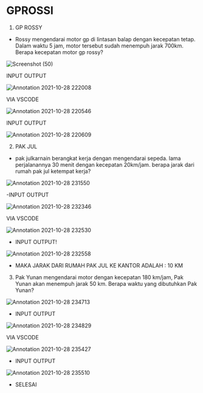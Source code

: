 
# GPROSSI


1. GP ROSSY

- Rossy mengendarai motor gp di lintasan balap dengan kecepatan tetap. Dalam waktu 5 jam, motor tersebut sudah menempuh jarak 700km. Berapa kecepatan motor gp rossy?

![Screenshot (50)](https://user-images.githubusercontent.com/92988781/139379902-7aaa8164-50dc-4de0-b7f4-f4571b2ae09e.png)

INPUT OUTPUT

![Annotation 2021-10-28 222008](https://user-images.githubusercontent.com/92988781/139380126-9acb1dfa-c331-4828-a3cd-0ad7fb1be0c9.png)

VIA VSCODE

![Annotation 2021-10-28 220546](https://user-images.githubusercontent.com/92988781/139380210-251030f6-8ef6-4038-9352-d3da56ae43ec.png)

INPUT OUTPUT

![Annotation 2021-10-28 220609](https://user-images.githubusercontent.com/92988781/139380274-bcf82c73-97f7-4d12-83fb-a2d8db77003f.png)


2. PAK JUL

- pak julkarnain berangkat kerja dengan mengendarai sepeda. lama perjalanannya 30 menit dengan kecepatan 20km/jam. berapa jarak dari rumah pak jul ketempat kerja?

![Annotation 2021-10-28 231550](https://user-images.githubusercontent.com/92988781/139386567-4a920359-47f0-4a7b-8ddd-a3f42c2afe7c.png)


-INPUT OUTPUT

![Annotation 2021-10-28 232346](https://user-images.githubusercontent.com/92988781/139386641-7635940f-eb60-4d11-9296-16c235627bcd.png)


VIA VSCODE


![Annotation 2021-10-28 232530](https://user-images.githubusercontent.com/92988781/139386731-c602edd8-2505-4df1-9bc7-d9846187a448.png)


- INPUT OUTPUT!

![Annotation 2021-10-28 232558](https://user-images.githubusercontent.com/92988781/139387299-68d4c912-1fac-49a3-a8c1-ba3cfa404cd0.png)



- MAKA JARAK DARI RUMAH PAK JUL KE KANTOR ADALAH : 10 KM


3. Pak Yunan mengendarai motor dengan kecepatan 180 km/jam, Pak Yunan akan menempuh jarak 50 km. Berapa waktu yang dibutuhkan Pak Yunan?


![Annotation 2021-10-28 234713](https://user-images.githubusercontent.com/92988781/139389750-8cf4db5e-86a9-4d00-97ad-de6da20a9544.png)


- INPUT OUTPUT

![Annotation 2021-10-28 234829](https://user-images.githubusercontent.com/92988781/139389848-58953daf-c46f-4c50-925d-ca672fed5c76.png)


VIA VSCODE

![Annotation 2021-10-28 235427](https://user-images.githubusercontent.com/92988781/139390032-582b4dac-0f67-47d6-951d-2da9430551c7.png)


- INPUT OUTPUT

![Annotation 2021-10-28 235510](https://user-images.githubusercontent.com/92988781/139390093-bd0500fa-e851-41cd-bc10-e84b573185be.png)

- SELESAI










